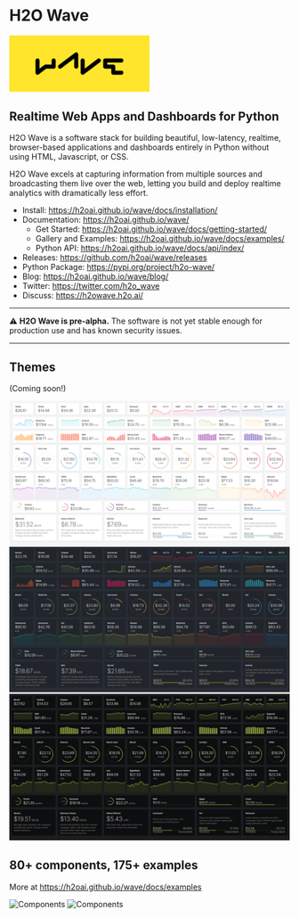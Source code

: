 # H2O Wave

<img src='assets/brand/wave-type-yellow.png' width='50%'/>

## Realtime Web Apps and Dashboards for Python

H2O Wave is a software stack for building beautiful, low-latency, realtime, browser-based applications and dashboards entirely in Python without using HTML, Javascript, or CSS.

H2O Wave excels at capturing information from multiple sources and broadcasting them live over the web, letting you build and deploy realtime analytics with dramatically less effort.

- Install: https://h2oai.github.io/wave/docs/installation/
- Documentation: https://h2oai.github.io/wave/
  - Get Started: https://h2oai.github.io/wave/docs/getting-started/
  - Gallery and Examples: https://h2oai.github.io/wave/docs/examples/
  - Python API: https://h2oai.github.io/wave/docs/api/index/
- Releases: https://github.com/h2oai/wave/releases
- Python Package: https://pypi.org/project/h2o-wave/
- Blog: https://h2oai.github.io/wave/blog/
- Twitter: https://twitter.com/h2o_wave
- Discuss: https://h2owave.h2o.ai/

---

:warning: **H2O Wave is pre-alpha.** The software is not yet stable enough for production use and has known security issues.

---

## Themes

(Coming soon!)

![Themes](assets/visuals/theme-light.png)
![Themes](assets/visuals/theme-dark.png)
![Themes](assets/visuals/theme-neon.png)

## 80+ components, 175+ examples

More at https://h2oai.github.io/wave/docs/examples

![Components](assets/visuals/visual2.png)
![Components](assets/visuals/visual3.png)

